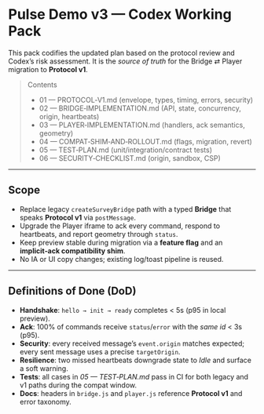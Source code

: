 # Pulse Demo v3 — Codex Working Pack

This pack codifies the updated plan based on the protocol review and Codex’s risk assessment. It is the *source of truth* for the Bridge ⇄ Player migration to **Protocol v1**.

> Contents
> - 01 — PROTOCOL‑V1.md (envelope, types, timing, errors, security)
> - 02 — BRIDGE‑IMPLEMENTATION.md (API, state, concurrency, origin, heartbeats)
> - 03 — PLAYER‑IMPLEMENTATION.md (handlers, ack semantics, geometry)
> - 04 — COMPAT‑SHIM‑AND‑ROLLOUT.md (flags, migration, revert)
> - 05 — TEST‑PLAN.md (unit/integration/contract tests)
> - 06 — SECURITY‑CHECKLIST.md (origin, sandbox, CSP)

---

## Scope

- Replace legacy `createSurveyBridge` path with a typed **Bridge** that speaks **Protocol v1** via `postMessage`.
- Upgrade the Player iframe to ack every command, respond to heartbeats, and report geometry through `status`.
- Keep preview stable during migration via a **feature flag** and an **implicit‑ack compatibility shim**.
- No IA or UI copy changes; existing log/toast pipeline is reused.

---

## Definitions of Done (DoD)

- **Handshake**: `hello → init → ready` completes < 5s (p95 in local preview).
- **Ack**: 100% of commands receive `status`/`error` with the *same id* < 3s (p95).
- **Security**: every received message’s `event.origin` matches expected; every sent message uses a precise `targetOrigin`.
- **Resilience**: two missed heartbeats downgrade state to *Idle* and surface a soft warning.
- **Tests**: all cases in *05 — TEST‑PLAN.md* pass in CI for both legacy and v1 paths during the compat window.
- **Docs**: headers in `bridge.js` and `player.js` reference **Protocol v1** and error taxonomy.
